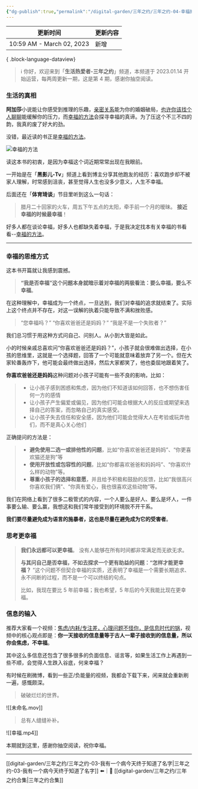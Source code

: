 ```yaml
---
{"dg-publish":true,"permalink":"/digital-garden/三年之约/三年之约-04-幸福的方法/","noteIcon":"1"}
---
```



| 更新时间                      | 更新内容 |
| ------------------------- | ---- |
| 10:59 AM - March 02, 2023 | 新增   |

{ .block-language-dataview}

> ℹ️ 你好，欢迎来到「**生活热爱者-三年之约**」频道，本频道于 2023.01.14 开始运营，每两周更新一期，这是第 4 期，感谢你抽空阅读。

### 生活的真相

**阿加莎**小说能让你感受到推理的乐趣，[亲密关系](https://book.douban.com/subject/26363229/)能为你的婚姻破局，[也许你该找个人聊聊](https://book.douban.com/subject/35481512/)能缓解你的压力，而[幸福的方法](https://book.douban.com/subject/20480823/)会探寻幸福的真谛。为了压这个不三不四的韵，我真的废了好大的劲。

没错，最近读的书正是[幸福的方法](https://book.douban.com/subject/20480823/)。

![幸福的方法](https://100-1258489360.cos.ap-shanghai.myqcloud.com/202302271036807.png)

读这本书的初衷，是因为幸福这个词近期常常出现在我眼前。

一开始是在「**黑影儿-Tv**」频道上看到博主分享其他跑友的经历：喜欢跑步却不被家人理解，时常感到沮丧，甚至觉得人生也没多少意义，人生不幸福。

后面还在「**体育琦谈**」节目里听到这么一句话：

> 腊月二十回家的火车，周五下午五点的太阳，牵手前一个月的暧昧。 **接近幸福的时候最幸福**！

好多人都在谈论幸福，好多人也都缺失着幸福，于是我决定找本有关幸福的书看看--[幸福的方法](https://book.douban.com/subject/20480823/)。

---

### 幸福的思维方式

这本书开篇就让我感到震撼。

> **“我是否幸福”这个问题本身就暗示着对幸福的两极看法：要么幸福，要么不幸福**。

在这种理解中，幸福成为一个终点，一旦达到，我们对幸福的追求就结束了。实际上这个终点并不存在，对这一误解的执着只能导致不满和挫败感。

> “您幸福吗？”
> “你喜欢爸爸还是妈妈？”
> “我是不是一个失败者？”

我们总习惯于用这种方式问自己、问别人。从小到大皆是如此。

小的时候亲戚总喜欢问“你喜欢爸爸还是妈妈？”，小孩子就会很难做出选择，在小孩的思维里，这就是一个选择题，回答了一个可能就意味着放弃了另一个。但在大家轮番轰炸下，他可能会最终做出选择，然后大家都笑了，他也委屈地跟着笑了。

**你喜欢爸爸还是妈妈**这种问题对小孩子可能有一些不良的影响，比如：

> - 让小孩子感到困惑和焦虑，因为他们不知道该如何回答，也不想伤害任何一方的感情
> - 让小孩子产生偏爱或偏见，因为他们可能会根据大人的反应或期望来选择自己的答案，而忽略自己的真实感受。
> - 让小孩子失去信任和安全感，因为他们可能会觉得大人在考验或玩弄他们，而不是真心关心他们

正确提问的方法是：

> - **避免使用二选一或排他性的问题**，比如“你喜欢爸爸还是妈妈”、“你更喜欢猫还是狗”等
> - **使用开放性或包容性的问题**，比如“你都喜欢爸爸和妈妈吗”、“你喜欢什么样的动物”等。
> - **尊重小孩子的选择和意愿**，并且给予积极和鼓励的反馈，比如“我很高兴你喜欢我们俩”、“你真有爱心，我也很喜欢这些动物”等。

我们在网络上看到了很多二极管式的内容，一个人要么是好人、要么是坏人，一件事要么输、要么赢，我想这和我们常年接受到的环境脱不开干系。

**我们要尽量避免成为语言的施暴者，这也是尽量在避免成为它的受害者**。

### 思考更幸福

> **我们永远都可以更幸福**。
> 没有人能够在所有时间都非常满足而无欲无求。
> 
> **与其问自己是否幸福，不如去探求一个更有助益的问题：“怎样才能更幸福？**
> ”这个问题不但契合幸福的实质，还表明了幸福是一个需要长期追求、永不间断的过程，而不是一个可以终结的句点。
> 
> 比如，我现在要比 5 年前幸福；我也希望，5 年后的今天我能比现在更幸福。

### 信息的输入

推荐大家看一个视频：[焦虑/内耗/专注差，心理问题不怪你，是信息时代的锅](http://b23.tv/5bVVkKo)，视频中的核心观点即是：**你一天接收的信息量等于古人一辈子接收到的信息量，所以你会焦虑，不幸福**。

其中这么多信息还包含了很多很多的负面信息、谣言等，如果生活工作上再遇到一些不顺，会觉得人生跌入谷底，何来幸福？

有时候在刷微博，看到一些正/负能量的视频，我都会下载下来，闲来就会重新刷一遍，感慨颇深。

> 破破烂烂的世界。

![[未命名.mov]]

> 总有人缝缝补补。

![[幸福.mp4]]

本期就到这里，感谢你抽空阅读，祝你幸福。

---

[[digital-garden/三年之约/三年之约-03-我有一个病今天终于知道了名字\|三年之约-03-我有一个病今天终于知道了名字]] ⬅️｜📑 [[digital-garden/三年之约/三年之约合集\|三年之约合集]]
